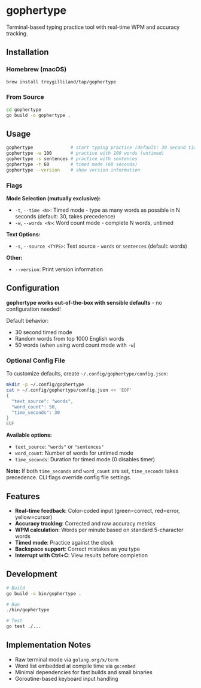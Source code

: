 # gophertype

Terminal-based typing practice tool with real-time WPM and accuracy tracking.

## Installation

### Homebrew (macOS)

```bash
brew install treygilliland/tap/gophertype
```

### From Source

```bash
cd gophertype
go build -o gophertype .
```

## Usage

```bash
gophertype              # start typing practice (default: 30 second timed mode)
gophertype -w 100       # practice with 100 words (untimed)
gophertype -s sentences # practice with sentences
gophertype -t 60        # timed mode (60 seconds)
gophertype --version    # show version information
```

### Flags

**Mode Selection (mutually exclusive):**

- `-t`, `--time <N>`: Timed mode - type as many words as possible in N seconds (default: 30, takes precedence)
- `-w`, `--words <N>`: Word count mode - complete N words, untimed

**Text Options:**

- `-s`, `--source <TYPE>`: Text source - `words` or `sentences` (default: words)

**Other:**

- `--version`: Print version information

## Configuration

**gophertype works out-of-the-box with sensible defaults** - no configuration needed!

Default behavior:

- 30 second timed mode
- Random words from top 1000 English words
- 50 words (when using word count mode with `-w`)

### Optional Config File

To customize defaults, create `~/.config/gophertype/config.json`:

```bash
mkdir -p ~/.config/gophertype
cat > ~/.config/gophertype/config.json << 'EOF'
{
  "text_source": "words",
  "word_count": 50,
  "time_seconds": 30
}
EOF
```

**Available options:**

- `text_source`: `"words"` or `"sentences"`
- `word_count`: Number of words for untimed mode
- `time_seconds`: Duration for timed mode (0 disables timer)

**Note:** If both `time_seconds` and `word_count` are set, `time_seconds` takes precedence. CLI flags override config file settings.

## Features

- **Real-time feedback**: Color-coded input (green=correct, red=error, yellow=cursor)
- **Accuracy tracking**: Corrected and raw accuracy metrics
- **WPM calculation**: Words per minute based on standard 5-character words
- **Timed mode**: Practice against the clock
- **Backspace support**: Correct mistakes as you type
- **Interrupt with Ctrl+C**: View results before completion

## Development

```bash
# Build
go build -o bin/gophertype .

# Run
./bin/gophertype

# Test
go test ./...
```

## Implementation Notes

- Raw terminal mode via `golang.org/x/term`
- Word list embedded at compile time via `go:embed`
- Minimal dependencies for fast builds and small binaries
- Goroutine-based keyboard input handling
